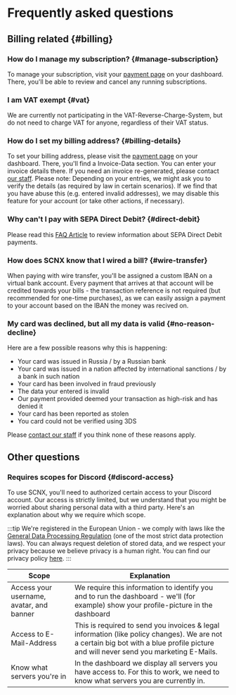 # Frequently asked questions

## Billing related {#billing}

### How do I manage my subscription? {#manage-subscription}

To manage your subscription, visit your [payment page](https://scnx.app/user/payments) on your dashboard. There, you'll
be able to review and cancel any running subscriptions.

### I am VAT exempt {#vat}

We are currently not participating in the VAT-Reverse-Charge-System, but do not need to charge VAT for anyone,
regardless of their VAT status.

### How do I set my billing address? {#billing-details}

To set your billing address, please visit the [payment page](https://scnx.app/user/payments) on your dashboard. There,
you'll find a Invoice-Data section. You can enter your invoice details there. If you need an invoice re-generated,
please contact [our staff](https://scnx.app/help).
Please note: Depending on your entries, we might ask you to verify the details (as required by law in certain
scenarios). If we find that you have abuse this (e.g. entered invalid addresses), we may disable this feature for your
account (or take other actions, if necessary).

### Why can't I pay with SEPA Direct Debit? {#direct-debit}

Please read this [FAQ Article](https://faq.scnx.app/sepa-lastschrift/) to review information about SEPA Direct Debit
payments.

### How does SCNX know that I wired a bill? {#wire-transfer}

When paying with wire transfer, you'll be assigned a custom IBAN on a virtual bank account. Every payment that arrives
at that account will be credited towards your bills - the transaction reference is not required (but recommended for
one-time purchases), as we can easily assign a payment to your account based on the IBAN the money was recived on.

### My card was declined, but all my data is valid {#no-reason-decline}

Here are a few possible reasons why this is happening:

* Your card was issued in Russia / by a Russian bank
* Your card was issued in a nation affected by international sanctions / by a bank in such nation
* Your card has been involved in fraud previously
* The data your entered is invalid
* Our payment provided deemed your transaction as high-risk and has denied it
* Your card has been reported as stolen
* You card could not be verified using 3DS

Please [contact our staff](https://scnx.app/help) if you think none of these reasons apply.

## Other questions

### Requires scopes for Discord {#discord-access}

To use SCNX, you'll need to authorized certain access to your Discord account. Our access is strictly limited, but we
understand that you might be worried about sharing personal data with a third party. Here's an explanation about why we
require which scope.

:::tip
We're registered in the European Union - we comply with laws like
the [General Data Processing Regulation](https://gdpr-info.eu/) (one of the most strict data protection laws). You can
always request deletion of stored data, and we respect your privacy because we believe privacy is a human right. You can
find our privacy policy [here](https://scootkit.net/privacy).
:::

| Scope                                    | Explanation                                                                                                                                                                          |
|------------------------------------------|--------------------------------------------------------------------------------------------------------------------------------------------------------------------------------------|
| Access your username, avatar, and banner | We require this information to identify you and to run the dashboard - we'll (for example) show your profile-picture in the dashboard                                                |                                                                                                                                                         |
| Access to E-Mail-Address                 | This is required to send you invoices & legal information (like policy changes). We are not a certain big bot with a blue profile picture and will never send you marketing E-Mails. |
| Know what servers you're in              | In the dashboard we display all servers you have access to. For this to work, we need to know what servers you are currently in.                                                     |